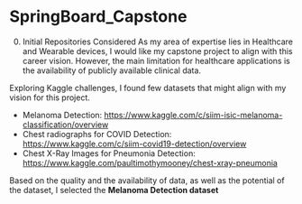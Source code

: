 # SpringBoard_Capstone

0. Initial Repositories Considered
As my area of expertise lies in Healthcare and Wearable devices, I would like my capstone project to align with this career vision. However, the main limitation for healthcare applications is the availability of publicly available clinical data.

Exploring Kaggle challenges, I found few datasets that might align with my vision for this project.
- Melanoma Detection: https://www.kaggle.com/c/siim-isic-melanoma-classification/overview
- Chest radiographs for COVID Detection: https://www.kaggle.com/c/siim-covid19-detection/overview
- Chest X-Ray Images for Pneumonia Detection: https://www.kaggle.com/paultimothymooney/chest-xray-pneumonia

Based on the quality and the availability of data, as well as the potential of the dataset, I selected the <b>Melanoma Detection dataset</b>
